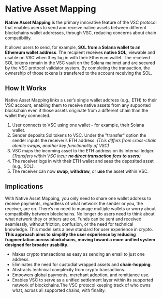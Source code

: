 # Native Asset Mapping

**Native Asset Mapping** is the primary innovative feature of the VSC protocol that enables users to send and receive native assets between different blockchains wallet addresses, through VSC, reducing concerns about chain compatibility.

It allows users to send, for example, **SOL from a Solana wallet to an Ethereum wallet address**. The recipient receives **native SOL**, viewable and usable on VSC when they log in with their Ethereum wallet. The received SOL tokens remain in the VSC vault on the Solana mainnet and are secured by the VSC protocol validator system. By completing the transaction, the ownership of those tokens is transfered to the account receiving the SOL. 

## How It Works

Native Asset Mapping links a user’s single wallet address (e.g., ETH) to their VSC account, enabling them to receive native assets from any supported blockchain even if those assets originate from a different chain than the wallet they connected.

1. User connects to VSC using one wallet - for example, their Solana wallet.
2. Sender deposits Sol tokens to VSC. Under the "transfer" option the sender inputs the receiver’s ETH address. *(This differs from cross-chain atomic swaps, another key functionality of VSC)*
3. VSC maps the incoming asset to the ETH address on its internal ledger. *(Transfers within VSC incur **no direct transaction fees to users**)*
4. The receiver logs in with their ETH wallet and sees the deposited asset (e.g., SOL).
5. The receiver can now **swap**, **withdraw**, or **use** the asset within VSC.

## Implications

With Native Asset Mapping, you only need to share one wallet address to receive payments, regardless of what network the sender or you, the receiver, are on. There’s no need to manage multiple wallets or worry about compatibility between blockchains. No longer do users need to think about what network they or others are on. Funds can be sent and received seamlessly, without friction, confusion, or the need for technical knowledge. This model sets a new standard for user experience in crypto. **This approach aims to simplify the user experience by reducing fragmentation across blockchains, moving toward a more unified system designed for broader usability.**

- Makes crypto transactions as easy as sending an email to just one address.
- Eliminates the need for custodial wrapped assets and **chain-hopping**.
- Abstracts technical complexity from crypto transactions.
- Empowers global payments, merchant adoption, and remittance use.
- Enables VSC to serve as a unified settlement layer within its supported network of blockchains.The VSC protocol keeping track of who owns what, across all supported chains, with finality.

